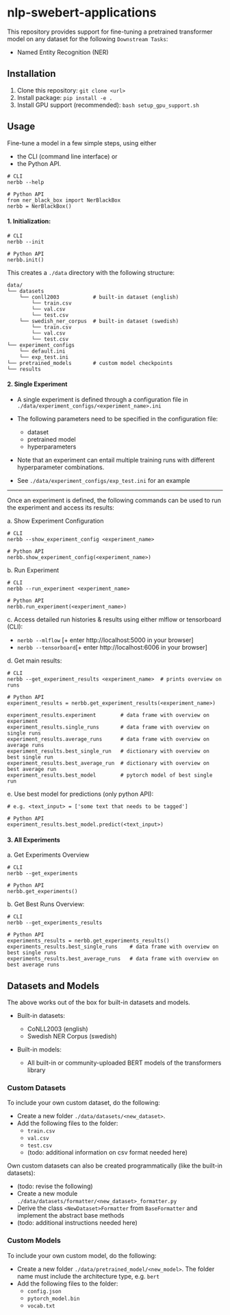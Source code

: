 # nlp-swebert-applications 

This repository provides support for fine-tuning a pretrained transformer model
on any dataset for the following `Downstream Tasks`:
- Named Entity Recognition (NER)

## Installation
1. Clone this repository: `git clone <url>`
2. Install package: `pip install -e .`
3. Install GPU support (recommended): `bash setup_gpu_support.sh`


## Usage

Fine-tune a model in a few simple steps, 
using either 
- the CLI (command line interface) or 
- the Python API.
```
# CLI
nerbb --help

# Python API
from ner_black_box import NerBlackBox
nerbb = NerBlackBox()
```

#### 1.  Initialization:

```
# CLI
nerbb --init  

# Python API
nerbb.init()
```

This creates a `./data` directory with the following structure:
```
data/
└── datasets
    └── conll2003           # built-in dataset (english)
        └── train.csv
        └── val.csv
        └── test.csv
    └── swedish_ner_corpus  # built-in dataset (swedish)
        └── train.csv
        └── val.csv
        └── test.csv
└── experiment_configs
    └── default.ini
    └── exp_test.ini
└── pretrained_models       # custom model checkpoints
└── results
```

#### 2. Single Experiment

- A single experiment is defined through a configuration 
file in `./data/experiment_configs/<experiment_name>.ini`

- The following parameters need to be specified in the configuration file:
    - dataset
    - pretrained model
    - hyperparameters 
    
- Note that an experiment can entail multiple training runs with different 
hyperparameter combinations.

- See `./data/experiment_configs/exp_test.ini` for an example

---
Once an experiment is defined, the following commands can be used to 
run the experiment and access its results:

a. Show Experiment Configuration

```
# CLI
nerbb --show_experiment_config <experiment_name>  

# Python API
nerbb.show_experiment_config(<experiment_name>)
```

b. Run Experiment

```
# CLI
nerbb --run_experiment <experiment_name>  

# Python API
nerbb.run_experiment(<experiment_name>)
```
   
c. Access detailed run histories & results using either mlflow or tensorboard (CLI):

- `nerbb --mlflow` [+ enter http://localhost:5000 in your browser]
- `nerbb --tensorboard`[+ enter http://localhost:6006 in your browser] 

d. Get main results:

```
# CLI
nerbb --get_experiment_results <experiment_name>  # prints overview on runs

# Python API
experiment_results = nerbb.get_experiment_results(<experiment_name>)

experiment_results.experiment        # data frame with overview on experiment
experiment_results.single_runs       # data frame with overview on single runs
experiment_results.average_runs      # data frame with overview on average runs
experiment_results.best_single_run   # dictionary with overview on best single run
experiment_results.best_average_run  # dictionary with overview on best average run
experiment_results.best_model        # pytorch model of best single run  
```
        
e. Use best model for predictions (only python API):

```
# e.g. <text_input> = ['some text that needs to be tagged']
```
```
# Python API
experiment_results.best_model.predict(<text_input>)
```
   
#### 3. All Experiments

a. Get Experiments Overview

```
# CLI
nerbb --get_experiments  

# Python API
nerbb.get_experiments()
```
   
b. Get Best Runs Overview:
```
# CLI
nerbb --get_experiments_results

# Python API
experiments_results = nerbb.get_experiments_results()
experiments_results.best_single_runs    # data frame with overview on best single runs
experiments_results.best_average_runs   # data frame with overview on best average runs
```
        
## Datasets and Models

The above works out of the box for built-in datasets and models.
    
- Built-in datasets:
    - CoNLL2003 (english)
    - Swedish NER Corpus (swedish)
   
- Built-in models:
    - All built-in or community-uploaded BERT models of the transformers library 
        
### Custom Datasets
 
To include your own custom dataset, do the following:
 - Create a new folder `./data/datasets/<new_dataset>`.
 - Add the following files to the folder:
    - `train.csv`
    - `val.csv`
    - `test.csv`
     - (todo: additional information on csv format needed here)
    
Own custom datasets can also be created programmatically (like the built-in datasets):
 - (todo: revise the following)
 - Create a new module `./data/datasets/formatter/<new_dataset>_formatter.py`
 - Derive the class `<NewDataset>Formatter` from `BaseFormatter` and implement the abstract base methods
 - (todo: additional instructions needed here)

### Custom Models
 
To include your own custom model, do the following:
 - Create a new folder `./data/pretrained_model/<new_model>`. The folder name must include the architecture type, e.g. `bert`
 - Add the following files to the folder:
    - `config.json`
    - `pytorch_model.bin`
    - `vocab.txt`
